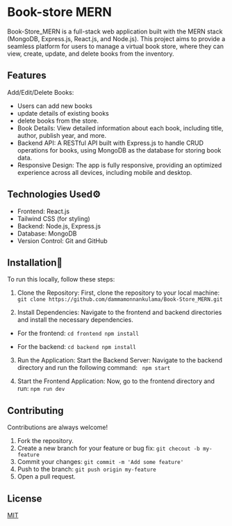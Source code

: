 # Book-store MERN

Book-Store_MERN is a full-stack web application built with the MERN stack (MongoDB, Express.js, React.js, and Node.js). This project aims to provide a seamless platform for users to manage a virtual book store, where they can view, create, update, and delete books from the inventory.
## Features
Add/Edit/Delete Books: 
* Users can add new books 
* update details of existing books
* delete books from the store. 
* Book Details: View detailed information about each book, including title, author, publish year, and more. 
* Backend API: A RESTful API built with Express.js to handle CRUD operations for books, using MongoDB as the database for storing book data. 
* Responsive Design: The app is fully responsive, providing an optimized experience across all devices, including mobile and desktop.

## Technologies Used⚙️
* Frontend: React.js 
* Tailwind CSS (for styling) 
* Backend: Node.js, Express.js 
* Database: MongoDB 
* Version Control: Git and GitHub

## Installation🚀

To run this locally, follow these steps:

1. Clone the Repository: First, clone the repository to your local machine:
 ` git clone https://github.com/dammamonnankulama/Book-Store_MERN.git`

2. Install Dependencies: Navigate to the frontend and backend directories and install the  necessary dependencies.

* For the frontend: `cd frontend npm install`

* For the backend: `cd backend npm install`

3. Run the Application: Start the Backend Server: Navigate to the backend directory and run the following command: ` npm start`

4. Start the Frontend Application: Now, go to the frontend directory and run: `npm run dev`
## Contributing

Contributions are always welcome!

1. Fork the repository.
2. Create a new branch for your feature or bug fix: `git checout -b my-feature`
3. Commit your changes: `git commit -m 'Add some feature'`
4. Push to the branch: `git push origin my-feature`
5. Open a pull request.

## License

[MIT](https://choosealicense.com/licenses/mit/)





